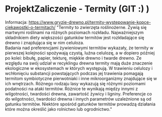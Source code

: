 # ProjektZaliczenie - Termity (GIT :) )
Informacja: https://www.gryzie-drewno.pl/termity-wystepowanie-kopce-ciekawostki-o-termitach/
"Termity to zwierzęta roślinożerne. Żywią się martwymi roślinami na różnych poziomach rozkładu. 
Najważniejszym składnikiem diety większości gatunków termitów jest rozkładające się drewno i znajdująca się w nim celuloza.  
Badania nad preferencjami żywieniowymi termitów wykazały, że termity w pierwszej kolejności spożywają czystą, luźna celulozę, a w dopiero później po kolei: bibułę, papier, tekturę, miękkie drewno i twarde drewno. 
Ze względu na swój udział w recyklingu drewna termity mają duże znaczenie ekologiczne w ekosystemach w których występują. 
W trawieniu celulozy i wchłonięciu substancji powstających podczas jej trawienia pomagają termitom symbiotyczne pierwotniaki i inne mikroorganizmy znajdujące się w ich wnętrzach. 
Różnego rodzaju lasy wykazują się różnymi poziomami podatności na ataki termitów. 
Różnice te wynikają między innymi z wilgotności, twardości drewna, zawartość żywicy i ligniny. 
Preferencje co do wilgotności, twardości drewna i innych parametrów uzależnione są od gatunku termitów. 
Niektóre spośród gatunków termitów prowadzą działania które można określić jako rolnictwo lub ogrodnictwo."
